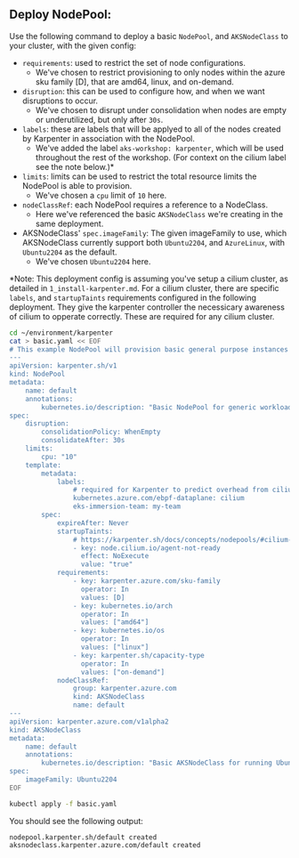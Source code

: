 
## Deploy NodePool:

Use the following command to deploy a basic `NodePool`, and `AKSNodeClass` to your cluster, with the given config:

- `requirements`: used to restrict the set of node configurations.
    - We've chosen to restrict provisioning to only nodes within the azure sku family [D], that are amd64, linux, and on-demand.
- `disruption`: this can be used to configure how, and when we want disruptions to occur.
    - We've chosen to disrupt under consolidation when nodes are empty or underutilized, but only after `30s`.
- `labels`: these are labels that will be applyed to all of the nodes created by Karpenter in association with the NodePool.
    - We've added the label `aks-workshop: karpenter`, which will be used throughout the rest of the workshop. (For context on the cilium label see the note below.)*
- `limits`: limits can be used to restrict the total resource limits the NodePool is able to provision.
    - We've chosen a `cpu` limit of `10` here. 
- `nodeClassRef`: each NodePool requires a reference to a NodeClass.
    - Here we've referenced the basic `AKSNodeClass` we're creating in the same deployment.
- AKSNodeClass' `spec.imageFamily`: The given imageFamily to use, which AKSNodeClass currently support both `Ubuntu2204`, and `AzureLinux`, with `Ubuntu2204` as the default.
    - We've chosen `Ubuntu2204` here.

*Note: This deployment config is assuming you've setup a cilium cluster, as detailed in `1_install-karpenter.md`. For a cilium cluster, there are specific `labels`, and `startupTaints` requirements configured in the following deployment. They give the karpenter controller the necessicary awareness of cilium to opperate correctly. These are required for any cilium cluster.

```bash
cd ~/environment/karpenter
cat > basic.yaml << EOF
# This example NodePool will provision basic general purpose instances
---
apiVersion: karpenter.sh/v1
kind: NodePool
metadata:
    name: default
    annotations:
        kubernetes.io/description: "Basic NodePool for generic workloads"
spec:
    disruption:
        consolidationPolicy: WhenEmpty
        consolidateAfter: 30s
    limits:
        cpu: "10"
    template:
        metadata:
            labels:
                # required for Karpenter to predict overhead from cilium DaemonSet
                kubernetes.azure.com/ebpf-dataplane: cilium
                eks-immersion-team: my-team
        spec:
            expireAfter: Never
            startupTaints:
                # https://karpenter.sh/docs/concepts/nodepools/#cilium-startup-taint
                - key: node.cilium.io/agent-not-ready
                  effect: NoExecute
                  value: "true"
            requirements:
                - key: karpenter.azure.com/sku-family
                  operator: In
                  values: [D]
                - key: kubernetes.io/arch
                  operator: In
                  values: ["amd64"]
                - key: kubernetes.io/os
                  operator: In
                  values: ["linux"]
                - key: karpenter.sh/capacity-type
                  operator: In
                  values: ["on-demand"]
            nodeClassRef:
                group: karpenter.azure.com
                kind: AKSNodeClass
                name: default
---
apiVersion: karpenter.azure.com/v1alpha2
kind: AKSNodeClass
metadata:
    name: default
    annotations:
        kubernetes.io/description: "Basic AKSNodeClass for running Ubuntu2204 nodes"
spec:
    imageFamily: Ubuntu2204
EOF

kubectl apply -f basic.yaml
```

You should see the following output:

```
nodepool.karpenter.sh/default created
aksnodeclass.karpenter.azure.com/default created
```